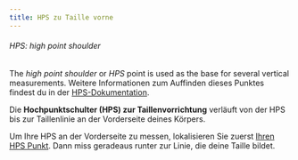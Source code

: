 ```yaml
---
title: HPS zu Taille vorne
---
```


<Note>

###### HPS: high point shoulder

The _high point shoulder_ or _HPS_ point is used as the base for several vertical measurements.
Weitere Informationen zum Auffinden dieses Punktes findest du in der [HPS-Dokumentation](/docs/measurements/hps/).

</Note>

Die **Hochpunktschulter (HPS) zur Taillenvorrichtung** verläuft von der HPS bis zur Taillenlinie an der Vorderseite deines Körpers.

Um Ihre HPS an der Vorderseite zu messen, lokalisieren Sie zuerst [Ihren HPS Punkt](/docs/measurements/hps/). Dann miss geradeaus runter zur Linie, die deine Taille bildet.
